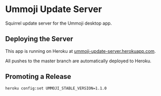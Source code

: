 # Ummoji Update Server

Squirrel update server for the Ummoji desktop app.

## Deploying the Server

This app is running on Heroku at [ummoji-update-server.herokuapp.com](https://ummoji-update-server.herokuapp.com).

All pushes to the master branch are automatically deployed to Heroku.

## Promoting a Release

```
heroku config:set UMMOJI_STABLE_VERSION=1.1.0
```
